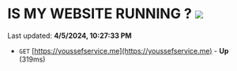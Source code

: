 # IS MY WEBSITE RUNNING ? [![](https://img.shields.io/static/v1?label=Sponsor&message=%E2%9D%A4&logo=GitHub&color=%23fe8e86)](https://github.com/sponsors/<username>)

Last updated: **4/5/2024, 10:27:33 PM**

- `GET` [https://youssefservice.me](https://youssefservice.me) - **Up** (319ms)
